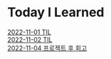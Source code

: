 # Today I Learned

[2022-11-01 TIL](https://github.com/collegeedang/GitHub/blob/master/Today-I-Learned/2022-11-01-TIL.md "2022-11-01 TIL")<br>
[2022-11-02 TIL](https://github.com/collegeedang/GitHub/blob/master/Today-I-Learned/2022-11-02-TIL%20.md "2022-11-02 TIL")<br>
[2022-11-04 프로젝트 후 회고](https://github.com/collegeedang/GitHub/blob/master/Today-I-Learned/2022-11-04-%ED%94%84%EB%A1%9C%EC%A0%9D%ED%8A%B8%20%ED%9A%8C%EA%B3%A0.md "2022-11-04 프로젝트 후 회고")<br>
